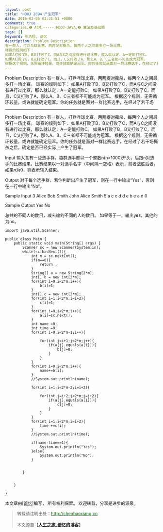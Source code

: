```yaml
---
layout: post
title: "HDOJ 2094 产生冠军"
date: 2016-02-06 02:31:51 +0800
comments: true
categories:❶ ACM,----- HDOJ-JAVA,❺ 算法及基础题
tags: []
keyword: 陈浩翔, 谙忆
description: Problem Description 
有一群人，打乒乓球比赛，两两捉对撕杀，每两个人之间最多打一场比赛。 
球赛的规则如下： 
如果A打败了B，B又打败了C，而A与C之间没有进行过比赛，那么就认定，A一定能打败C。 
如果A打败了B，B又打败了C，而且，C又打败了A，那么A、B、C三者都不可能成为冠军。 
根据这个规则，无需循环较量，或许就能确定冠军。你的任务就是面对一群比赛选手，在经过了若干场 
---
```



Problem Description 
有一群人，打乒乓球比赛，两两捉对撕杀，每两个人之间最多打一场比赛。 
球赛的规则如下： 
如果A打败了B，B又打败了C，而A与C之间没有进行过比赛，那么就认定，A一定能打败C。 
如果A打败了B，B又打败了C，而且，C又打败了A，那么A、B、C三者都不可能成为冠军。 
根据这个规则，无需循环较量，或许就能确定冠军。你的任务就是面对一群比赛选手，在经过了若干场
<!-- more -->
----------

Problem Description
有一群人，打乒乓球比赛，两两捉对撕杀，每两个人之间最多打一场比赛。
球赛的规则如下：
如果A打败了B，B又打败了C，而A与C之间没有进行过比赛，那么就认定，A一定能打败C。
如果A打败了B，B又打败了C，而且，C又打败了A，那么A、B、C三者都不可能成为冠军。
根据这个规则，无需循环较量，或许就能确定冠军。你的任务就是面对一群比赛选手，在经过了若干场撕杀之后，确定是否已经实际上产生了冠军。

 

Input
输入含有一些选手群，每群选手都以一个整数n(n<1000)开头，后跟n对选手的比赛结果，比赛结果以一对选手名字（中间隔一空格）表示，前者战胜后者。如果n为0，则表示输入结束。

 

Output
对于每个选手群，若你判断出产生了冠军，则在一行中输出“Yes”，否则在一行中输出“No”。

 

Sample Input
3
Alice Bob
Smith John
Alice Smith
5
a c
c d
d e
b e
a d
0
 

Sample Output
Yes
No

总共的不同人的数目，减去输的不同的人的数目。
如果等于一，输出yes，其他的为no。


```
import java.util.Scanner;

public class Main {
	public static void main(String[] args) {
		Scanner sc = new Scanner(System.in);
		while(sc.hasNext()){
			int m = sc.nextInt();
			if(m==0){
				return ;
			}
			String[] a = new String[2*m];
			int[] b = new int[2*m];
			for(int i=0;i<2*m;i++){
				b[i]=1;
			}
			int[] c = new int[2*m];
			for(int i=1;i<2*m;i=i+2){
				c[i]=1;
			}
			for(int i=0;i<2*m;i++){
				a[i]=sc.next();
			}
			int name =0;
			int time =0;
			for(int i=0;i<2*m-1;i++){
				
				for(int j=i+1;j<2*m;j++){
					if(a[j].equals(a[i])){
						b[j]=0;
					}
				}
			}
			for(int i=0;i<2*m;i++){
				name+=b[i];
			}
			//System.out.println(name);
			
			for(int i=1;i<2*m-2;i=i+2){
				
				for(int j=i+2;j<2*m;j=j+2){
					if(a[j].equals(a[i])){
						c[j]=0;
					}
				}
			}
			for(int i=1;i<2*m;i=i+2){
				time +=c[i];
			}
			//System.out.println(time);
			
			if(name-time==1){
				System.out.println("Yes");
			}else{
				System.out.println("No");
			}
			
			
		}
		
		
	}

}

```

本文章由<a href="http://chenhaoxiang.cn/">[谙忆]</a>编写， 所有权利保留。 
欢迎转载，分享是进步的源泉。
<blockquote cite='陈浩翔'>
<p background-color='#D3D3D3'>转载请注明出处：<a href='http://chenhaoxiang.cn'><font color="green">http://chenhaoxiang.cn</font></a><br><br>
本文源自<strong>【<a href='http://chenhaoxiang.cn' target='_blank'>人生之旅_谙忆的博客</a>】</strong></p>
</blockquote>

